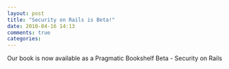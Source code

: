 ```yaml
---
layout: post
title: "Security on Rails is Beta!"
date: 2010-04-16 14:13
comments: true
categories: 
---
```

Our book is now available as a Pragmatic Bookshelf Beta - Security on Rails

